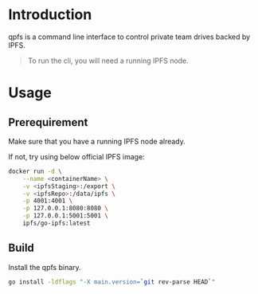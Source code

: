 # Introduction
qpfs is a command line interface to control private team drives backed by IPFS.

>To run the cli, you will need a running IPFS node.

# Usage
## Prerequirement
Make sure that you have a running IPFS node already.

If not, try using below official IPFS image:

```bash
docker run -d \
    --name <containerName> \
    -v <ipfsStaging>:/export \
    -v <ipfsRepo>:/data/ipfs \
    -p 4001:4001 \
    -p 127.0.0.1:8080:8080 \
    -p 127.0.0.1:5001:5001 \
    ipfs/go-ipfs:latest
```

## Build
Install the qpfs binary.
```bash
go install -ldflags "-X main.version=`git rev-parse HEAD`"
```
